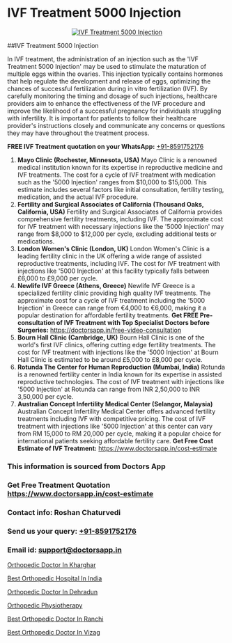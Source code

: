 # IVF Treatment 5000 Injection

<p align="center">
  <a href="https://doctorsapp.in/treatment/ivf-treatment">
    <img src="https://doctorsapp.co.in/uploads/treatment_image/ICSI.jpg" alt="IVF Treatment 5000 Injection">
  </a>
</p>
##IVF Treatment 5000 Injection

In IVF treatment, the administration of an injection such as the 'IVF Treatment 5000 Injection' may be used to stimulate the maturation of multiple eggs within the ovaries. This injection typically contains hormones that help regulate the development and release of eggs, optimizing the chances of successful fertilization during in vitro fertilization (IVF). By carefully monitoring the timing and dosage of such injections, healthcare providers aim to enhance the effectiveness of the IVF procedure and improve the likelihood of a successful pregnancy for individuals struggling with infertility. It is important for patients to follow their healthcare provider's instructions closely and communicate any concerns or questions they may have throughout the treatment process.

**FREE IVF Treatment quotation on your WhatsApp:**  [+91-8591752176](https://api.whatsapp.com/send?phone=8591752176)

1) **Mayo Clinic (Rochester, Minnesota, USA)**
     Mayo Clinic is a renowned medical institution known for its expertise in reproductive medicine and IVF treatments. The cost for a cycle of IVF treatment with medication such as the '5000 Injection' ranges from $10,000 to $15,000. This estimate includes several factors like initial consultation, fertility testing, medication, and the actual IVF procedure.
2) **Fertility and Surgical Associates of California (Thousand Oaks, California, USA)**
     Fertility and Surgical Associates of California provides comprehensive fertility treatments, including IVF. The approximate cost for IVF treatment with necessary injections like the '5000 Injection' may range from $8,000 to $12,000 per cycle, excluding additional tests or medications.
3) **London Women's Clinic (London, UK)**
     London Women's Clinic is a leading fertility clinic in the UK offering a wide range of assisted reproductive treatments, including IVF. The cost for IVF treatment with injections like '5000 Injection' at this facility typically falls between £6,000 to £9,000 per cycle.
4) **Newlife IVF Greece (Athens, Greece)**
     Newlife IVF Greece is a specialized fertility clinic providing high quality IVF treatments. The approximate cost for a cycle of IVF treatment including the '5000 Injection' in Greece can range from €4,000 to €6,000, making it a popular destination for affordable fertility treatments.
**Get FREE Pre-consultation of IVF Treatment with Top Specialist Doctors before Surgeries:** https://doctorsapp.in/free-video-consultation
5) **Bourn Hall Clinic (Cambridge, UK)**
     Bourn Hall Clinic is one of the world's first IVF clinics, offering cutting edge fertility treatments. The cost for IVF treatment with injections like the '5000 Injection' at Bourn Hall Clinic is estimated to be around £5,000 to £8,000 per cycle.
6) **Rotunda   The Center for Human Reproduction (Mumbai, India)**
     Rotunda is a renowned fertility center in India known for its expertise in assisted reproductive technologies. The cost of IVF treatment with injections like '5000 Injection' at Rotunda can range from INR 2,50,000 to INR 3,50,000 per cycle.
7) **Australian Concept Infertility Medical Center (Selangor, Malaysia)**
     Australian Concept Infertility Medical Center offers advanced fertility treatments including IVF with competitive pricing. The cost of IVF treatment with injections like '5000 Injection' at this center can vary from RM 15,000 to RM 20,000 per cycle, making it a popular choice for international patients seeking affordable fertility care.
**Get Free Cost Estimate of IVF Treatment:** https://www.doctorsapp.in/cost-estimate

### This information is sourced from Doctors App 
### Get Free Treatment Quotation https://www.doctorsapp.in/cost-estimate
### Contact info: Roshan Chaturvedi 
### Send us your query: [+91-8591752176](https://api.whatsapp.com/send?phone=8591752176) 
### Email id: support@doctorsapp.in

[Orthopedic Doctor In Kharghar](https://www.linkedin.com/pulse/orthopedic-doctor-kharghar-doctorsappin-d4qtc?trackingId=0MABeXFsXGTpiHVBSN8T5Q%3D%3D&lipi=urn%3Ali%3Apage%3Ad_flagship3_company_admin%3BcTUR6naWQkWjeA%2BR15noZQ%3D%3D)

[Best Orthopedic Hospital In India](https://www.linkedin.com/pulse/best-orthopedic-hospital-india-doctorsapp-rajshahi-jagse?trackingId=GxvW72CXinmy%2Fb5wBon5BQ%3D%3D&lipi=urn%3Ali%3Apage%3Ad_flagship3_company_admin%3BtGKQvLKET%2FOkWlJl4W0MBA%3D%3D)

[Orthopedic Doctor In Dehradun](https://medium.com/@vimalrana22/orthopedic-doctor-in-dehradun-a6c0bcc6ead0)

[Orthopedic Physiotherapy](https://medium.com/@vimalrana22/orthopedic-physiotherapy-591046fcb03b)

[Best Orthopedic Doctor In Ranchi](https://doctors-apps.github.io/doctorsapp/best-orthopedic-doctor-in-ranchi)

[Best Orthopedic Doctor In Vizag](https://doctors-apps.github.io/doctorsapp/best-orthopedic-doctor-in-vizag)

